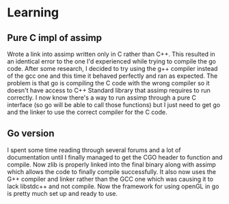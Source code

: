 # Learning
## Pure C impl of assimp
Wrote a link into assimp written only in C rather than C++. This resulted in an identical error to the one I'd experienced while trying to compile the go code. After some research, I decided to try using the g++ compiler instead of the gcc one and this time it behaved perfectly and ran as expected. The problem is that go is compiling the C code with the wrong compiler so it doesn't have access to C++ Standard library that assimp requires to run correctly. I now know there's a way to run assimp through a pure C interface (so go will be able to call those functions) but I just need to get go and the linker to use the correct compiler for the C code.

## Go version
I spent some time reading through several forums and a lot of documentation until I finally managed to get the CGO header to function and compile. Now zlib is properly linked into the final binary along with assimp which allows the code to finally compile successfully. It also now uses the G++ compiler and linker rather than the GCC one which was causing it to lack libstdc++ and not compile. Now the framework for using openGL in go is pretty much set up and ready to use.